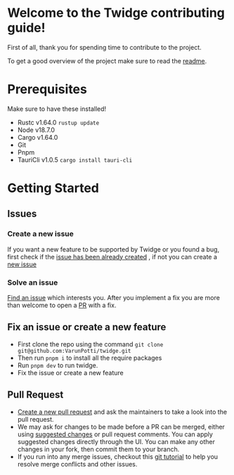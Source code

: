 # Welcome to the Twidge contributing guide!

First of all, thank you for spending time to contribute to the project.

To get a good overview of the project make sure to read
the [readme](https://github.com/VarunPotti/twidge/blob/master/README.md).

# Prerequisites

Make sure to have these installed!

- Rustc v1.64.0 `rustup update`
- Node v18.7.0
- Cargo v1.64.0
- Git
- Pnpm
- TauriCli v1.0.5 `cargo install tauri-cli`

# Getting Started

## Issues

### Create a new issue

If you want a new feature to be supported by Twidge or you found a bug, first check if
the [issue has been already created](https://docs.github.com/en/github/searching-for-information-on-github/searching-on-github/searching-issues-and-pull-requests#search-by-the-title-body-or-comments)
, if not you can create a [new issue](https://github.com/VarunPotti/twidge/issues/new)

### Solve an issue

[Find an issue](https://github.com/VarunPotti/twidge/issues) which interests you. After you implement a fix you are more
than welcome to open a [PR](https://github.com/VarunPotti/twidge/pulls) with a fix.

## Fix an issue or create a new feature

- First clone the repo using the command `git clone git@github.com:VarunPotti/twidge.git`
- Then run `pnpm i` to install all the require packages
- Run `pnpm dev` to run twidge.
- Fix the issue or create a new feature

## Pull Request

- [Create a new pull request](https://docs.github.com/en/pull-requests/collaborating-with-pull-requests/proposing-changes-to-your-work-with-pull-requests/creating-a-pull-request)
  and ask the maintainers to take a look into the pull request.
- We may ask for changes to be made before a PR can be merged, either
  using [suggested changes](https://docs.github.com/en/github/collaborating-with-issues-and-pull-requests/incorporating-feedback-in-your-pull-request)
  or pull request comments. You can apply suggested changes directly through the UI. You can make any other changes in
  your fork, then commit them to your branch.
- If you run into any merge issues, checkout
  this [git tutorial](https://lab.github.com/githubtraining/managing-merge-conflicts) to help you resolve merge
  conflicts and other issues.
